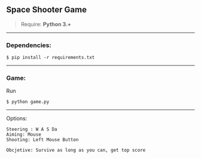 ## Space Shooter Game

>Require: **Python 3.+**
 
---

### Dependencies: 

    $ pip install -r requirements.txt


---

### Game:

Run

    $ python game.py

---

Options:

    Steering : W A S Da
    Aiming: Mouse
    Shooting: Left Mouse Button

    Obcjetive: Survive as long as you can, get top score


